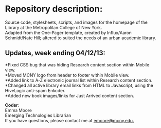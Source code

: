 Repository description:
======================
Source code, stylesheets, scripts, and images for the homepage of the Library at the Metropolitan College of New York.  
Adapted from the One-Pager template, created by Influx/Aaron Schmidt/Nate Hill; altered to suited the needs of an 
urban academic library.

Updates, week ending 04/12/13:
-----------------------------
*Fixed CSS bug that was hiding Research content section within Mobile view.  
*Moved MCNY logo from header to footer within Mobile view.  
*Added link to A-Z electronic journal list within Research content section.  
*Changed all active library email links from HTML to Javascript, using the HiveLogic anti-spam Enkoder.  
*Added new book images/links for Just Arrived content section.  


**Coder**:  
Emma Moore  
Emerging Technologies Librarian  
If you have questions, please contact me at [emoore@mcny.edu.](mailto:emoore@mcny.edu)
